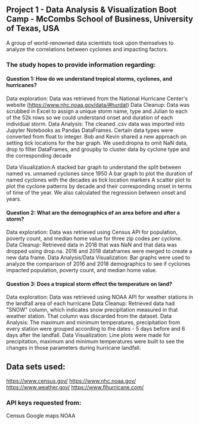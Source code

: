 ## Project 1 - Data Analysis &amp; Visualization Boot Camp - McCombs School of Business, University of Texas, USA

A group of world-renowned data scientists took upon themselves to analyze the correlations between cyclones and impacting factors.

### The study hopes to provide information regarding:

#### Question 1: How do we understand tropical storms, cyclones, and hurricanes?
Data exploration: Data was retrieved from the National Hurricane Center's website (https://www.nhc.noaa.gov/data/#hurdat)
Data Cleanup: Data was scrubbed in Excel to assign a unique storm name, type and Julian to each of the 52k rows so we could understand onset and duration of each individual storm.
Data Analysis: The cleaned .csv data was imported into Jupyter Notebooks as Pandas DataFrames. Certain data types were converted from float to integer. Bob and Kevin shared a new approach on setting tick locations for the bar graph. We used:dropna to omit NaN data, drop to filter DataFrames, and groupby to cluster data by cyclone type and the corresponding decade

Data Visualization:A stacked bar graph to understand the split between named vs. unnamed cyclones since 1950
	                 A bar graph to plot the duration of named cyclones with the decades as tick location markers
	                 A scatter plot to plot the cyclone patterns by decade and their corresponding onset in terms of time of the year. We also calculated the regression between onset and years.

#### Question 2: What are the demographics of an area before and after a storm?
Data exploration: Data was retrieved using Census API for population, poverty count, and median home value for three zip codes per cyclone.
Data Cleanup: Retrieved data in 2018 that was NaN and that data was dropped using drop.na. 2016 and 2018 dataframes were merged to create a new data frame.
Data Analysis/Data Visualization: Bar graphs were used to analyze the comparison of 2016 and 2018 demographics to see if cyclones impacted population, poverty count, and median home value.

#### Question 3: Does a tropical storm effect the temperature on land?
Data exploration: Data was retrieved using NOAA API for weather stations in the landfall area of each hurricane
Data Cleanup: Retrieved data had "SNOW" column, which indicates snow precipitation measured in that weather station. That column was discarded from the dataset.
Data Analysis: The maximum and minimum temperatures, precipitation from every station were grouped according to the dates - 5 days before and 6 days after the landfall.
Data Visualization: Line plots were made for precipitation, maximum and minimum temperatures were built to see the changes in those parameters during hurricane landfall.


## Data sets used:
https://www.census.gov/
https://www.nhc.noaa.gov/
https://www.weather.gov/
https://www.flhurricane.com/


### API keys requested from:
Census
Google maps
NOAA
